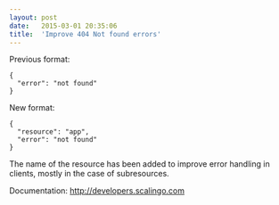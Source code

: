 ```yaml
---
layout:	post
date:	2015-03-01 20:35:06
title:	'Improve 404 Not found errors'
---
```


Previous format:

```
{
  "error": "not found"
}
```

New format:

```
{
  "resource": "app",
  "error": "not found"
}
```

The name of the resource has been added to improve error handling in clients,
mostly in the case of subresources.

Documentation: http://developers.scalingo.com
